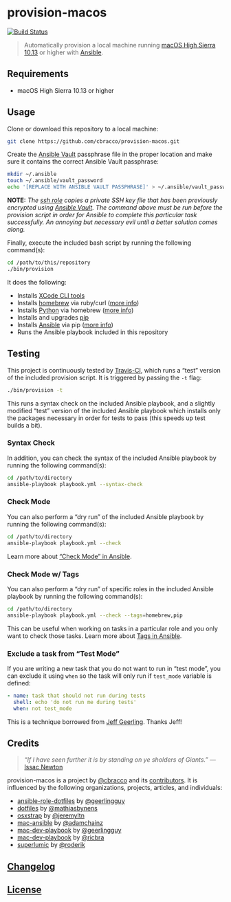 # provision-macos

[![Build Status](https://travis-ci.org/cbracco/provision-macos.svg?branch=master)][travis-ci-repo]

> Automatically provision a local machine running [macOS High Sierra 10.13][macos-high-sierra] or higher with [Ansible][ansible].

## Requirements

- macOS High Sierra 10.13 or higher

## Usage

Clone or download this repository to a local machine:

```bash
git clone https://github.com/cbracco/provision-macos.git
```

Create the [Ansible Vault][ansible-vault] passphrase file in the proper location and make sure it contains the correct Ansible Vault passphrase:

```bash
mkdir ~/.ansible
touch ~/.ansible/vault_password
echo '[REPLACE WITH ANSIBLE VAULT PASSPHRASE]' > ~/.ansible/vault_password
```

**NOTE:** _The [ssh role][ssh-role] copies a private SSH key file that has been previously encrypted using [Ansible Vault][ansible-vault]. The command above must be run before the provision script in order for Ansible to complete this particular task successfully. An annoying but necessary evil until a better solution comes along._

Finally, execute the included bash script by running the following command(s):

```bash
cd /path/to/this/repository
./bin/provision
```

It does the following:

- Installs [XCode CLI tools][xcode-cli-tools]
- Installs [homebrew][homebrew] via ruby/curl ([more info][homebrew])
- Installs [Python][python] via homebrew ([more info][python-via-homebrew])
- Installs and upgrades [pip][pip]
- Installs [Ansible][ansible] via pip ([more info][ansible-via-pip])
- Runs the Ansible playbook included in this repository

## Testing

This project is continuously tested by [Travis-CI][travis-ci-repo], which runs a “test” version of the included provision script. It is triggered by passing the `-t` flag:

```bash
./bin/provision -t
```

This runs a syntax check on the included Ansible playbook, and a slightly modified “test” version of the included Ansible playbook which installs only the packages necessary in order for tests to pass (this speeds up test builds a bit).

### Syntax Check

In addition, you can check the syntax of the included Ansible playbook by running the following command(s):

```bash
cd /path/to/directory
ansible-playbook playbook.yml --syntax-check
```

### Check Mode

You can also perform a “dry run” of the included Ansible playbook by running the following command(s):

```bash
cd /path/to/directory
ansible-playbook playbook.yml --check
```

Learn more about [“Check Mode” in Ansible][ansible-check-mode].

### Check Mode w/ Tags

You can also perform a “dry run” of specific roles in the included Ansible playbook by running the following command(s):

```bash
cd /path/to/directory
ansible-playbook playbook.yml --check --tags=homebrew,pip
```

This can be useful when working on tasks in a particular role and you only want to check those tasks. Learn more about [Tags in Ansible][ansible-tags].

### Exclude a task from “Test Mode”

If you are writing a new task that you do not want to run in “test mode”, you can exclude it using `when` so the task will only run if `test_mode` variable is defined:

```yml
- name: task that should not run during tests
  shell: echo 'do not run me during tests'
  when: not test_mode
```

This is a technique borrowed from [Jeff Geerling][geerlingguy-testmode]. Thanks Jeff!

## Credits

> *“If I have seen further it is by standing on ye sholders of Giants.”*
> &mdash; [Issac Newton][issac-newton-quote]

provision-macos is a project by [@cbracco][cbracco] and its [contributors][contributors]. It is influenced by the following organizations, projects, articles, and individuals:

- [ansible-role-dotfiles][ansible-role-dotfiles] by [@geerlingguy][geerlingguy]
- [dotfiles][dotfiles-mathiasbynens] by [@mathiasbynens][mathiasbynens]
- [osxstrap][osxstrap] by [@jeremyltn][jeremyltn]
- [mac-ansible][mac-ansible] by [@adamchainz][adamchainz]
- [mac-dev-playbook][mdp-geerlingguy] by [@geerlingguy][geerlingguy]
- [mac-dev-playbook][mdp-ricbra] by [@ricbra][ricbra]
- [superlumic][superlumic] by [@roderik][roderik]

## [Changelog](CHANGELOG.md)

## [License](LICENSE)

[adamchainz]: https://github.com/adamchainz
[ansible]: https://www.ansible.com
[ansible-check-mode]: https://docs.ansible.com/ansible/2.5/user_guide/playbooks_checkmode.html
[ansible-role-dotfiles]: https://github.com/geerlingguy/ansible-role-dotfiles
[ansible-tags]: https://docs.ansible.com/ansible/devel/user_guide/playbooks_tags.html
[ansible-vault]: https://docs.ansible.com/ansible/2.4/vault.html
[ansible-via-pip]: https://serverfault.com/a/562350
[cbracco]: https://chrisbracco.com
[contributors]: https://github.com/cbracco/provision-localhost/graphs/contributors
[dotfiles-mathiasbynens]: https://github.com/mathiasbynens/dotfiles
[issac-newton-quote]: https://en.wikipedia.org/wiki/Standing_on_the_shoulders_of_giants
[geerlingguy]: https://github.com/geerlingguy
[geerlingguy-testmode]: https://www.jeffgeerling.com/blog/2017/ci-ansible-playbooks-which-require-ansible-vault-protected-variables
[homebrew]: http://brew.sh
[jeremyltn]: https://github.com/jeremyltn
[mac-ansible]: https://github.com/adamchainz/mac-ansible
[mathiasbynens]: https://github.com/mathiasbynens
[mdp-ricbra]: https://github.com/ricbra/mac-dev-playbook
[mdp-geerlingguy]: https://github.com/geerlingguy/mac-dev-playbook
[macos-high-sierra]: https://en.wikipedia.org/wiki/MacOS_High_Sierra
[osxstrap]: https://github.com/osxstrap
[pip]: https://pypi.org/project/pip/
[python]: https://www.python.org
[python-via-homebrew]: https://github.com/Homebrew/brew/blob/master/docs/Homebrew-and-Python.md
[ricbra]: https://github.com/ricbra
[roderik]: https://github.com/roderik
[ssh-role]: ./roles/ssh
[superlumic]: https://github.com/superlumic/superlumic
[travis-ci-repo]: https://travis-ci.org/cbracco/provision-macos
[xcode-cli-tools]: https://developer.apple.com/xcode/features
